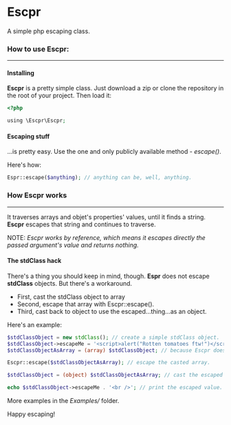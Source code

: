 # Escpr
A simple php escaping class.

### How to use Escpr:
---

#### Installing
**Escpr** is a pretty simple class. Just download a zip or clone the repository in the root of your project. Then load it:

```php
<?php

using \Escpr\Escpr;
```

#### Escaping stuff
...is pretty easy. Use the one and only publicly available method - *escape()*.

Here's how:

```php
Espr::escape($anything); // anything can be, well, anything.
```

### How Escpr works
---
It traverses arrays and objet's properties' values, until it finds a string. **Escpr** escapes that string and continues to traverse.

NOTE: *Escpr works by reference, which means it escapes directly the passed argument's value and returns nothing.*

#### The stdClass hack
There's a thing you should keep in mind, though. **Espr** does not escape __stdClass__ objects. But there's a workaround.
* First, cast the stdClass object to array
* Second, escape that array with Escpr::escape().
* Third, cast back to object to use the escaped...thing...as an object.

Here's an example:

```php
$stdClassObject = new stdClass(); // create a simple stdClass object.
$stdClassObject->escapeMe = '<script>alert("Rotten tomatoes ftw!")</script>'; // add a property to it.
$stdClassObjectAsArray = (array) $stdClassObject; // because Escpr does not escape stdClass objects, convert it to array.

Escpr::escape($stdClassObjectAsArray); // escape the casted array.

$stdClassObject = (object) $stdClassObjectAsArray; // cast the escaped array back to stdClass object.

echo $stdClassObject->escapeMe . '<br />'; // print the escaped value.
```

More examples in the *Examples/* folder.

Happy escaping!